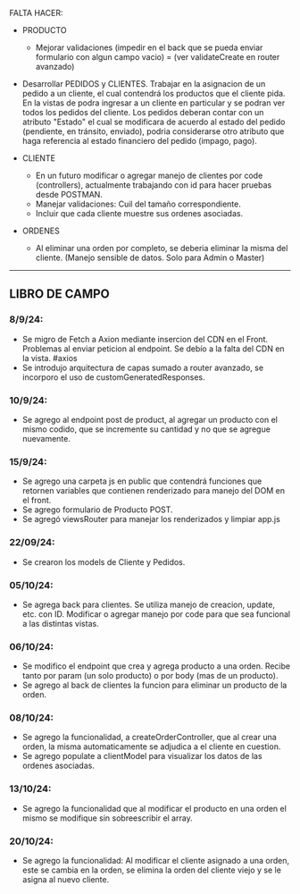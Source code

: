 FALTA HACER:

- PRODUCTO

  - Mejorar validaciones (impedir en el back que se pueda enviar formulario con algun campo vacio) = (ver validateCreate en router avanzado)

- Desarrollar PEDIDOS y CLIENTES. Trabajar en la asignacion de un pedido a un cliente, el cual contendrá los productos que el cliente pida. En la vistas de podra ingresar a un cliente en particular y se podran ver todos los pedidos del cliente. Los pedidos deberan contar con un atributo "Estado" el cual se modificara de acuerdo al estado del pedido (pendiente, en tránsito, enviado), podria considerarse otro atributo que haga referencia al estado financiero del pedido (impago, pago).

- CLIENTE

  - En un futuro modificar o agregar manejo de clientes por code (controllers), actualmente trabajando con id para hacer pruebas desde POSTMAN.
  - Manejar validaciones: Cuil del tamaño correspondiente.
  - Incluir que cada cliente muestre sus ordenes asociadas.

- ORDENES

  - Al eliminar una orden por completo, se deberia eliminar la misma del cliente. (Manejo sensible de datos. Solo para Admin o Master)

---

## LIBRO DE CAMPO

### **8/9/24:**

- Se migro de Fetch a Axion mediante insercion del CDN en el Front. Problemas al enviar peticion al endpoint. Se debío a la falta del CDN en la vista. #axios
- Se introdujo arquitectura de capas sumado a router avanzado, se incorporo el uso de customGeneratedResponses.

### **10/9/24:**

- Se agrego al endpoint post de product, al agregar un producto con el mismo codido, que se incremente su cantidad y no que se agregue nuevamente.

### **15/9/24:**

- Se agrego una carpeta js en public que contendrá funciones que retornen variables que contienen renderizado para manejo del DOM en el front.
- Se agrego formulario de Producto POST.
- Se agregó viewsRouter para manejar los renderizados y limpiar app.js

### **22/09/24:**

- Se crearon los models de Cliente y Pedidos.

### **05/10/24:**

- Se agrega back para clientes. Se utiliza manejo de creacion, update, etc. con ID. Modificar o agregar manejo por code para que sea funcional a las distintas vistas.

### **06/10/24:**

- Se modifico el endpoint que crea y agrega producto a una orden. Recibe tanto por param (un solo producto) o por body (mas de un producto).
- Se agrego al back de clientes la funcion para eliminar un producto de la orden.

### **08/10/24:**

- Se agrego la funcionalidad, a createOrderController, que al crear una orden, la misma automaticamente se adjudica a el cliente en cuestion.
- Se agrego populate a clientModel para visualizar los datos de las ordenes asociadas.

### **13/10/24:**

- Se agrego la funcionalidad que al modificar el producto en una orden el mismo se modifique sin sobreescribir el array.

### **20/10/24:**

- Se agrego la funcionalidad: Al modificar el cliente asignado a una orden, este se cambia en la orden, se elimina la orden del cliente viejo y se le asigna al nuevo cliente.
